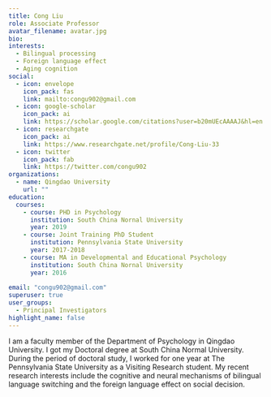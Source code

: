 ```yaml
---
title: Cong Liu
role: Associate Professor 
avatar_filename: avatar.jpg
bio: 
interests:
  - Bilingual processing
  - Foreign language effect
  - Aging cognition
social:
  - icon: envelope
    icon_pack: fas
    link: mailto:congu902@gmail.com
  - icon: google-scholar
    icon_pack: ai
    link: https://scholar.google.com/citations?user=b20mUEcAAAAJ&hl=en
  - icon: researchgate
    icon_pack: ai
    link: https://www.researchgate.net/profile/Cong-Liu-33
  - icon: twitter
    icon_pack: fab
    link: https://twitter.com/congu902
organizations:
  - name: Qingdao University
    url: ""
education:
  courses:
    - course: PHD in Psychology
      institution: South China Nornal University
      year: 2019
    - course: Joint Training PhD Student
      institution: Pennsylvania State University
      year: 2017-2018
    - course: MA in Developmental and Educational Psychology 
      institution: South China Nornal University
      year: 2016
    
email: "congu902@gmail.com"
superuser: true
user_groups:
  - Principal Investigators
highlight_name: false
---
```


I am a faculty member of the Department of Psychology in Qingdao University. I got my Doctoral degree at South China Normal University. During the period of doctoral study, I worked for one year at The Pennsylvania State University as a Visiting Research student. My recent research interests include the cognitive and neural mechanisms of bilingual language switching and the foreign language effect on social decision.
